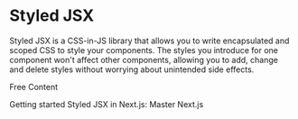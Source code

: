 # Styled JSX

Styled JSX is a CSS-in-JS library that allows you to write encapsulated and scoped CSS to style your components. The styles you introduce for one component won't affect other components, allowing you to add, change and delete styles without worrying about unintended side effects.

<ResourceGroupTitle>Free Content</ResourceGroupTitle>

<BadgeLink colorScheme='yellow' badgeText='Read' href='https://www.npmjs.com/package/styled-jsx'>Getting started</BadgeLink>
<BadgeLink badgeText='Watch' href='https://www.youtube.com/watch?v=SM5uVbfgfdo'>Styled JSX in Next.js: Master Next.js</BadgeLink>
